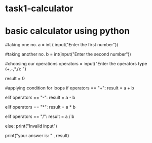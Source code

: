# task1-calculator
# basic calculator using python

#taking one no.
a = int ( input("Enter the first number"))

#taking another no.
b = int(input("Enter the second number"))

#choosing our operations
operators = input("Enter the operators type (+,-,*,/): ")

result = 0

#applying condition for loops
if operators  == "+":
    result = a + b
                    
 
elif operators == "-":
   result = a - b
                    
 
elif operators == "*":
    result = a * b
                    
 
elif operators == "/":
   result = a / b
                    
else:
    print("Invalid input")

print("your answer is: " , result)
